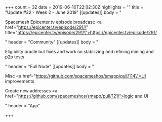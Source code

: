 +++
count = 32
date = 2019-06-10T22:02:30Z
highlights = ""
title = "Update #32 - Week 2 - June 2019"
[[updates]]
body = "<p>Spacemesh Epicenter.tv episode broadcast: <a href=\"https://epicenter.tv/episode/291/\" title=\"https://epicenter.tv/episode/291/\">https://epicenter.tv/episode/291/</a></p>"
header = "Community"
[[updates]]
body = "<p>Eligibility oracle but fixes and work on stabilizing and refining mining and p2p tests</p>"
header = "Full Node"
[[updates]]
body = "<p>Misc <a href=\"https://github.com/spacemeshos/smapp/pull/114\">UI improvements</a></p><p>Create new addresses <a href=\"https://github.com/spacemeshos/smapp/pull/121\">logic and UI</a></p>"
header = "App"

+++
